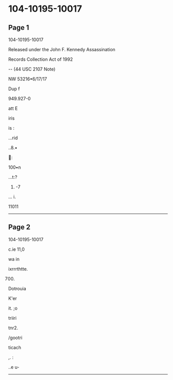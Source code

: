 # 104-10195-10017

## Page 1

104-10195-10017

Released under the John F. Kennedy Assassination

Records Collection Act of 1992

-- (44 USC 2107 Note)

NW 53216•6/17/17

Dup f

949.927-0

att E

iris

is :

…rid

..8.•

:

100•n

...t:?

1. -7

... i.

11011

---

## Page 2

104-10195-10017

c.ie 11,0

wa in

ixrrrthtte.

700.

Dotrouia

K'er

it. ;o

triiri

tnr2.

/gootri

ticach

,. :

..e u-

---


